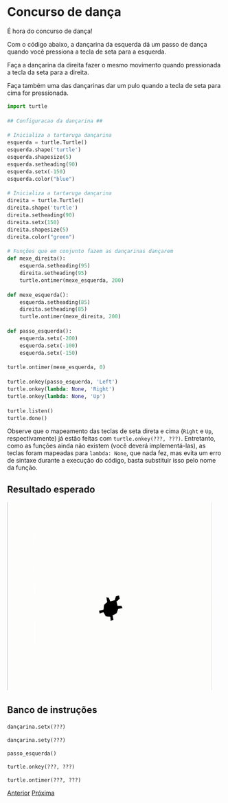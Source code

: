 # Concurso de dança

É hora do concurso de dança!

Com o código abaixo, a dançarina da esquerda dá um passo de dança quando você
pressiona a tecla de seta para a esquerda.

Faça a dançarina da direita fazer o mesmo movimento quando pressionada a tecla
da seta para a direita.

Faça também uma das dançarinas dar um pulo quando a tecla de seta para cima for
pressionada.

```python
import turtle

## Configuracao da dançarina ##

# Inicializa a tartaruga dançarina
esquerda = turtle.Turtle()
esquerda.shape('turtle')
esquerda.shapesize(5)
esquerda.setheading(90)
esquerda.setx(-150)
esquerda.color("blue")

# Inicializa a tartaruga dançarina
direita = turtle.Turtle()
direita.shape('turtle')
direita.setheading(90)
direita.setx(150)
direita.shapesize(5)
direita.color("green")

# Funções que em conjunto fazem as dançarinas dançarem
def mexe_direita():
    esquerda.setheading(95)
    direita.setheading(95)
    turtle.ontimer(mexe_esquerda, 200)

def mexe_esquerda():
    esquerda.setheading(85)
    direita.setheading(85)
    turtle.ontimer(mexe_direita, 200)

def passo_esquerda():
    esquerda.setx(-200)
    esquerda.setx(-100)
    esquerda.setx(-150)

turtle.ontimer(mexe_esquerda, 0)

turtle.onkey(passo_esquerda, 'Left')
turtle.onkey(lambda: None, 'Right')
turtle.onkey(lambda: None, 'Up')

turtle.listen()
turtle.done()

```

Observe que o mapeamento das teclas de seta direta e cima (`Right` e `Up`,
respectivamente) já estão feitas com `turtle.onkey(???, ???)`. Entretanto,
como as funções ainda não existem (você deverá implementá-las), as teclas
foram mapeadas para `lambda: None`, que nada fez, mas evita um erro de sintaxe
durante a execução do código, basta substituir isso pelo nome da função.

## Resultado esperado
![Concurso de dança](11_concurso_danca.gif "Concurso de Dança")

## Banco de instruções

```dançarina.setx(???)```

```dançarina.sety(???)```

```passo_esquerda()```

```turtle.onkey(???, ???)```

```turtle.ontimer(???, ???)```


[Anterior](10_mais_eventos.md) [Próxima](12_???.md)
